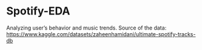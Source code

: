 # Spotify-EDA
Analyzing user’s behavior and music trends.
Source of the data: https://www.kaggle.com/datasets/zaheenhamidani/ultimate-spotify-tracks-db
